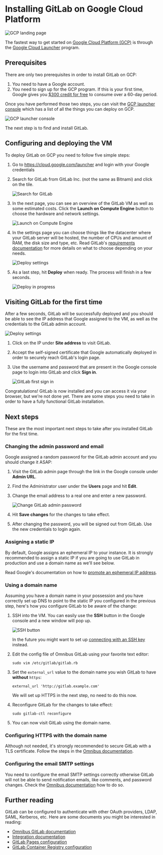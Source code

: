 # Installing GitLab on Google Cloud Platform

![GCP landing page](img/gcp_landing.png)

The fastest way to get started on [Google Cloud Platform (GCP)][gcp] is through
the [Google Cloud Launcher][launcher] program.

## Prerequisites

There are only two prerequisites in order to install GitLab on GCP:

1. You need to have a Google account.
1. You need to sign up for the GCP program. If this is your first time, Google
   gives you [$300 credit for free][freetrial] to consume over a 60-day period.

Once you have performed those two steps, you can visit the
[GCP launcher console][console] which has a list of all the things you can
deploy on GCP.

![GCP launcher console](img/gcp_launcher_console_home_page.png)

The next step is to find and install GitLab.

## Configuring and deploying the VM

To deploy GitLab on GCP you need to follow five simple steps:

1. Go to https://cloud.google.com/launcher and login with your Google credentials
1. Search for GitLab from GitLab Inc. (not the same as Bitnami) and click on
   the tile.

    ![Search for GitLab](img/gcp_search_for_gitlab.png)

1. In the next page, you can see an overview of the GitLab VM as well as some
   estimated costs. Click the **Launch on Compute Engine** button to choose the
   hardware and network settings.

    ![Launch on Compute Engine](img/gcp_gitlab_overview.png)

1. In the settings page you can choose things like the datacenter where your GitLab
   server will be hosted, the number of CPUs and amount of RAM, the disk size
   and type, etc. Read GitLab's [requirements documentation][req] for more
   details on what to choose depending on your needs.

    ![Deploy settings](img/new_gitlab_deployment_settings.png)

1. As a last step, hit **Deploy** when ready. The process will finish in a few
   seconds.

    ![Deploy in progress](img/gcp_gitlab_being_deployed.png)


## Visiting GitLab for the first time

After a few seconds, GitLab will be successfully deployed and you should be
able to see the IP address that Google assigned to the VM, as well as the
credentials to the GitLab admin account.

![Deploy settings](img/gitlab_deployed_page.png)

1. Click on the IP under **Site address** to visit GitLab.
1. Accept the self-signed certificate that Google automatically deployed in
   order to securely reach GitLab's login page.
1. Use the username and password that are present in the Google console page
   to login into GitLab and click **Sign in**.

      ![GitLab first sign in](img/gitlab_first_sign_in.png)

Congratulations! GitLab is now installed and you can access it via your browser,
but we're not done yet. There are some steps you need to take in order to have
a fully functional GitLab installation.

## Next steps

These are the most important next steps to take after you installed GitLab for
the first time.

### Changing the admin password and email

Google assigned a random password for the GitLab admin account and you should
change it ASAP:

1. Visit the GitLab admin page through the link in the Google console under
   **Admin URL**.
1. Find the Administrator user under the **Users** page and hit **Edit**.
1. Change the email address to a real one and enter a new password.

    ![Change GitLab admin password](img/change_admin_passwd_email.png)

1. Hit **Save changes** for the changes to take effect.
1. After changing the password, you will be signed out from GitLab. Use the
   new credentials to login again.

### Assigning a static IP

By default, Google assigns an ephemeral IP to your instance. It is strongly
recommended to assign a static IP if you are going to use GitLab in production
and use a domain name as we'll see below.

Read Google's documentation on how to [promote an ephemeral IP address][ip].

### Using a domain name

Assuming you have a domain name in your possession and you have correctly
set up DNS to point to the static IP you configured in the previous step,
here's how you configure GitLab to be aware of the change:

1. SSH into the VM. You can easily use the **SSH** button in the Google console
   and a new window will pop up.

    ![SSH button](img/ssh_via_button.png)

     In the future you might want to set up [connecting with an SSH key][ssh]
     instead.

1. Edit the config file of Omnibus GitLab using your favorite text editor:

    ```
    sudo vim /etc/gitlab/gitlab.rb
    ```

1. Set the `external_url` value to the domain name you wish GitLab to have
   **without** `https`:

    ```
    external_url 'http://gitlab.example.com'
    ```

    We will set up HTTPS in the next step, no need to do this now.

1. Reconfigure GitLab for the changes to take effect:

    ```
    sudo gitlab-ctl reconfigure
    ```

1. You can now visit GitLab using the domain name.

### Configuring HTTPS with the domain name

Although not needed, it's strongly recommended to secure GitLab with a TLS
certificate. Follow the steps in the [Omnibus documentation][omni-ssl].

### Configuring the email SMTP settings

You need to configure the email SMTP settings correctly otherwise GitLab will
not be able to send notification emails, like comments, and password changes.
Check the [Omnibus documentation][omni-smtp] how to do so.

## Further reading

GitLab can be configured to authenticate with other OAuth providers, LDAP, SAML,
Kerberos, etc. Here are some documents you might be interested in reading:

- [Omnibus GitLab documentation](https://docs.gitlab.com/omnibus/)
- [Integration documentation](https://docs.gitlab.com/ce/integration/)
- [GitLab Pages configuration](https://docs.gitlab.com/ce/administration/pages/index.html)
- [GitLab Container Registry configuration](https://docs.gitlab.com/ce/administration/container_registry.html)

[console]: https://console.cloud.google.com/launcher "GCP launcher console"
[freetrial]: https://console.cloud.google.com/freetrial "GCP free trial"
[ip]: https://cloud.google.com/compute/docs/configure-instance-ip-addresses#promote_ephemeral_ip "Configuring an Instance's IP Addresses"
[gcp]: https://cloud.google.com/ "Google Cloud Platform"
[launcher]: https://cloud.google.com/launcher/ "Google Cloud Launcher home page"
[req]: ../requirements.md "GitLab hardware and software requirements"
[ssh]: https://cloud.google.com/compute/docs/instances/connecting-to-instance "Connecting to Linux Instances"
[omni-smtp]: https://docs.gitlab.com/omnibus/settings/smtp.html#smtp-settings "Omnibus GitLab SMTP settings"
[omni-ssl]: https://docs.gitlab.com/omnibus/settings/nginx.html#enable-https "Omnibus GitLab enable HTTPS"

